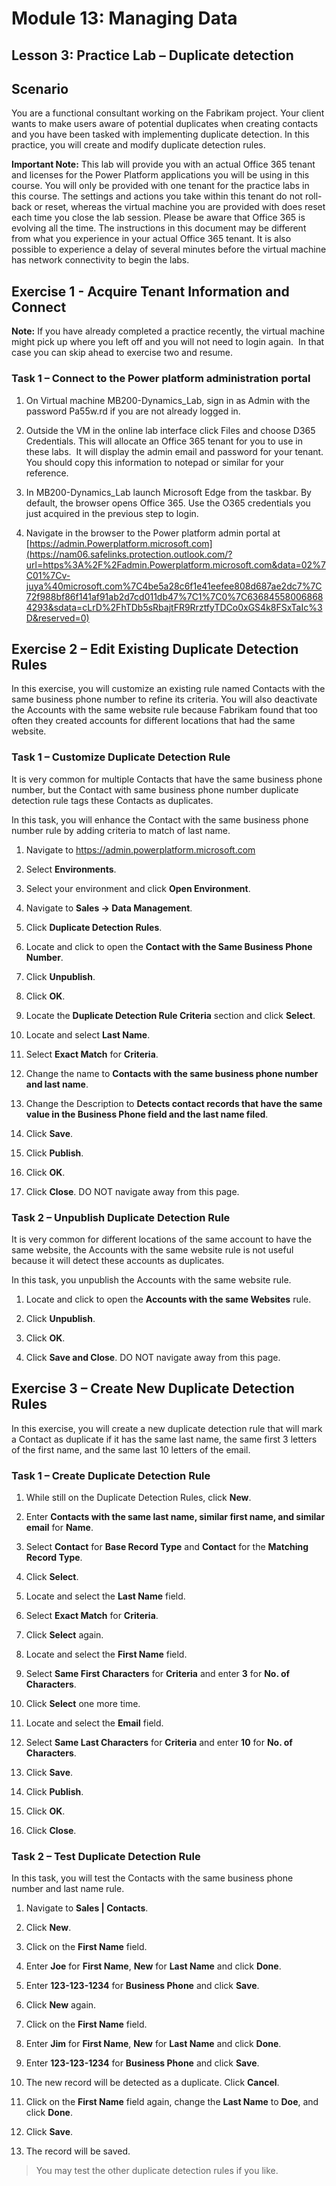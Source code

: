 Module 13: Managing Data
=======================

## Lesson 3: Practice Lab – Duplicate detection

Scenario
--------

You are a functional consultant working on the Fabrikam project. Your client
wants to make users aware of potential duplicates when creating contacts and you
have been tasked with implementing duplicate detection. In this practice, you
will create and modify duplicate detection rules.

**Important Note:** This lab will provide you with an actual Office 365 tenant
and licenses for the Power Platform applications you will be using in this
course. You will only be provided with one tenant for the practice labs in this
course. The settings and actions you take within this tenant do not roll-back or
reset, whereas the virtual machine you are provided with does reset each time
you close the lab session. Please be aware that Office 365 is evolving all the time. The
instructions in this document may be different from what you experience in your
actual Office 365 tenant. It is also possible to experience a delay of several
minutes before the virtual machine has network connectivity to begin the labs.

Exercise 1 - Acquire Tenant Information and Connect
---------------------------------------------------

**Note:** If you have already completed a practice recently, the virtual machine
might pick up where you left off and you will not need to login again.  In that
case you can skip ahead to exercise two and resume.

### Task 1 – Connect to the Power platform administration portal

1.  On Virtual machine MB200-Dynamics_Lab, sign in as Admin with the password
    Pa55w.rd if you are not already logged in.

2.  Outside the VM in the online lab interface click Files and choose D365
    Credentials. This will allocate an Office 365 tenant for you to use in these
    labs.  It will display the admin email and password for your tenant.  You
    should copy this information to notepad or similar for your reference.

3.  In MB200-Dynamics_Lab launch Microsoft Edge from the taskbar. By default,
    the browser opens Office 365. Use the O365 credentials you just acquired in
    the previous step to login.

4.  Navigate in the browser to the Power platform admin portal at
    [https://admin.Powerplatform.microsoft.com](https://nam06.safelinks.protection.outlook.com/?url=https%3A%2F%2Fadmin.Powerplatform.microsoft.com&data=02%7C01%7Cv-juya%40microsoft.com%7C4be5a28c6f1e41eefee808d687ae2dc7%7C72f988bf86f141af91ab2d7cd011db47%7C1%7C0%7C636845580068684293&sdata=cLrD%2FhTDb5sRbajtFR9RrztfyTDCo0xGS4k8FSxTaIc%3D&reserved=0)

Exercise 2 – Edit Existing Duplicate Detection Rules
----------------------------------------------------

In this exercise, you will customize an existing rule named Contacts with the
same business phone number to refine its criteria. You will also deactivate the
Accounts with the same website rule because Fabrikam found that too often they
created accounts for different locations that had the same website.

### Task 1 – Customize Duplicate Detection Rule

It is very common for multiple Contacts that have the same business phone
number, but the Contact with same business phone number duplicate detection rule
tags these Contacts as duplicates.

In this task, you will enhance the Contact with the same business phone number
rule by adding criteria to match of last name.

1.  Navigate to https://admin.powerplatform.microsoft.com

2.  Select **Environments**.

3.  Select your environment and click **Open Environment**.

4.  Navigate to **Sales -\> Data Management**.

5.  Click **Duplicate Detection Rules**.

6.  Locate and click to open the **Contact with the Same Business Phone
    Number**.

7.  Click **Unpublish**.

8.  Click **OK**.

9.  Locate the **Duplicate Detection Rule Criteria** section and click
    **Select**.

10. Locate and select **Last Name**.

11. Select **Exact Match** for **Criteria**.

12. Change the name to **Contacts with the same business phone number and last
    name**.

13. Change the Description to **Detects contact records that have the same value
    in the Business Phone field and the last name filed**.

14. Click **Save**.

15. Click **Publish**.

16. Click **OK**.

17. Click **Close**. DO NOT navigate away from this page.

### Task 2 – Unpublish Duplicate Detection Rule

It is very common for different locations of the same account to have the same
website, the Accounts with the same website rule is not useful because it will
detect these accounts as duplicates.

In this task, you unpublish the Accounts with the same website rule.

1.  Locate and click to open the **Accounts with the same Websites** rule.

2.  Click **Unpublish**.

3.  Click **OK**.

4.  Click **Save and Close**. DO NOT navigate away from this page.

Exercise 3 – Create New Duplicate Detection Rules
-------------------------------------------------

In this exercise, you will create a new duplicate detection rule that will mark
a Contact as duplicate if it has the same last name, the same first 3 letters of
the first name, and the same last 10 letters of the email.

### Task 1 – Create Duplicate Detection Rule

1.  While still on the Duplicate Detection Rules, click **New**.

2.  Enter **Contacts with the same last name, similar first name, and similar
    email** for **Name**.

3.  Select **Contact** for **Base Record Type** and **Contact** for the
    **Matching Record Type**.

4.  Click **Select**.

5.  Locate and select the **Last Name** field.

6.  Select **Exact Match** for **Criteria**.

7.  Click **Select** again.

8.  Locate and select the **First Name** field.

9.  Select **Same First Characters** for **Criteria** and enter **3** for **No.
    of Characters**.

10. Click **Select** one more time.

11. Locate and select the **Email** field.

12. Select **Same Last Characters** for **Criteria** and enter **10** for **No.
    of Characters**.

13. Click **Save**.

14. Click **Publish**.

15. Click **OK**.

16. Click **Close**.

### Task 2 – Test Duplicate Detection Rule

In this task, you will test the Contacts with the same business phone number and
last name rule.

1.  Navigate to **Sales \| Contacts**.

2.  Click **New**.

3.  Click on the **First Name** field.

4.  Enter **Joe** for **First Name**, **New** for **Last Name** and click
    **Done**.

5.  Enter **123-123-1234** for **Business Phone** and click **Save**.

6.  Click **New** again.

7.  Click on the **First Name** field.

8.  Enter **Jim** for **First Name**, **New** for **Last Name** and click
    **Done**.

9.  Enter **123-123-1234** for **Business Phone** and click **Save**.

10. The new record will be detected as a duplicate. Click **Cancel**.

11. Click on the **First Name** field again, change the **Last Name** to
    **Doe**, and click **Done**.

12. Click **Save**.

13. The record will be saved.

>   You may test the other duplicate detection rules if you like.
